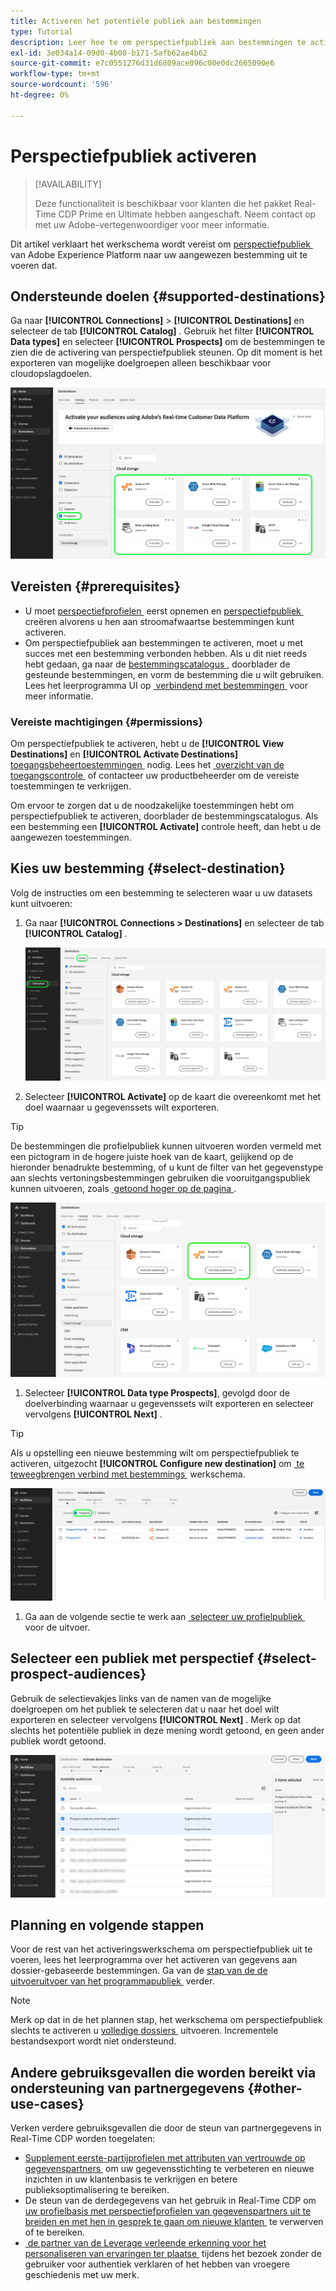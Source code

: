 ```yaml
---
title: Activeren het potentiële publiek aan bestemmingen
type: Tutorial
description: Leer hoe te om perspectiefpubliek aan bestemmingen te activeren
exl-id: 3e034a14-09d0-4b08-b171-5afb62ae4b62
source-git-commit: e7c0551276d31d6809ace096c00e0dc2665090e6
workflow-type: tm+mt
source-wordcount: '596'
ht-degree: 0%

---
```


# Perspectiefpubliek activeren

>[!AVAILABILITY]
>
>Deze functionaliteit is beschikbaar voor klanten die het pakket Real-Time CDP Prime en Ultimate hebben aangeschaft. Neem contact op met uw Adobe-vertegenwoordiger voor meer informatie.

Dit artikel verklaart het werkschema wordt vereist om [&#x200B; perspectiefpubliek &#x200B;](/help/segmentation/types/prospect-audiences.md) van Adobe Experience Platform naar uw aangewezen bestemming uit te voeren dat.

## Ondersteunde doelen {#supported-destinations}

Ga naar **[!UICONTROL Connections]** > **[!UICONTROL Destinations]** en selecteer de tab **[!UICONTROL Catalog]** . Gebruik het filter **[!UICONTROL Data types]** en selecteer **[!UICONTROL Prospects]** om de bestemmingen te zien die de activering van perspectiefpubliek steunen. Op dit moment is het exporteren van mogelijke doelgroepen alleen beschikbaar voor cloudopslagdoelen.

![&#x200B; Doelen die vooruitgangspubliek steunen.](/help/destinations/assets/ui/activate-prospect-audiences/data-types-filter.png)

## Vereisten {#prerequisites}

* U moet [&#x200B; perspectiefprofielen &#x200B;](/help/profile/ui/prospect-profile.md) eerst opnemen en [&#x200B; perspectiefpubliek &#x200B;](/help/segmentation/types/prospect-audiences.md) creëren alvorens u hen aan stroomafwaartse bestemmingen kunt activeren.
* Om perspectiefpubliek aan bestemmingen te activeren, moet u met succes met een bestemming verbonden hebben. Als u dit niet reeds hebt gedaan, ga naar de [&#x200B; bestemmingscatalogus &#x200B;](../catalog/overview.md), doorblader de gesteunde bestemmingen, en vorm de bestemming die u wilt gebruiken. Lees het leerprogramma UI op [&#x200B; verbindend met bestemmingen &#x200B;](./connect-destination.md) voor meer informatie.

### Vereiste machtigingen {#permissions}

Om perspectiefpubliek te activeren, hebt u de **[!UICONTROL View Destinations]** en **[!UICONTROL Activate Destinations]** [&#x200B; toegangsbeheertoestemmingen &#x200B;](/help/access-control/home.md#permissions) nodig. Lees het [&#x200B; overzicht van de toegangscontrole &#x200B;](/help/access-control/ui/overview.md) of contacteer uw productbeheerder om de vereiste toestemmingen te verkrijgen.

Om ervoor te zorgen dat u de noodzakelijke toestemmingen hebt om perspectiefpubliek te activeren, doorblader de bestemmingscatalogus. Als een bestemming een **[!UICONTROL Activate]** controle heeft, dan hebt u de aangewezen toestemmingen.

## Kies uw bestemming {#select-destination}

Volg de instructies om een bestemming te selecteren waar u uw datasets kunt uitvoeren:

1. Ga naar **[!UICONTROL Connections > Destinations]** en selecteer de tab **[!UICONTROL Catalog]** .

   ![&#x200B; de cataloguslusje van de Bestemming met benadrukte controle van de Catalogus.](/help/destinations/assets/ui/export-datasets/catalog-tab.png)

2. Selecteer **[!UICONTROL Activate]** op de kaart die overeenkomt met het doel waarnaar u gegevenssets wilt exporteren.

>[!TIP]
>
>De bestemmingen die profielpubliek kunnen uitvoeren worden vermeld met een pictogram in de hogere juiste hoek van de kaart, gelijkend op de hieronder benadrukte bestemming, of u kunt de filter van het gegevenstype aan slechts vertoningsbestemmingen gebruiken die vooruitgangspubliek kunnen uitvoeren, zoals [&#x200B; getoond hoger op de pagina &#x200B;](#supported-destinations).

![&#x200B; de bestemmingspagina van Amazon S3 die benadrukte profielpubliek kan uitvoeren.](/help/destinations/assets/ui/activate-prospect-audiences/amazon-s3-icon-activate-prospect-audiences.png)

1. Selecteer **[!UICONTROL Data type Prospects]**, gevolgd door de doelverbinding waarnaar u gegevenssets wilt exporteren en selecteer vervolgens **[!UICONTROL Next]** .

>[!TIP]
> 
>Als u opstelling een nieuwe bestemming wilt om perspectiefpubliek te activeren, uitgezocht **[!UICONTROL Configure new destination]** om [&#x200B; te teweegbrengen verbind met bestemmings &#x200B;](/help/destinations/ui/connect-destination.md) werkschema.

![&#x200B; benadrukte het activeringswerkschema van de Bestemming met de controle van Vooruitzichten.](/help/destinations/assets/ui/activate-prospect-audiences/activate-prospects-highlighted.png)

1. Ga aan de volgende sectie te werk aan [&#x200B; selecteer uw profielpubliek &#x200B;](#select-profile-audiences) voor de uitvoer.

## Selecteer een publiek met perspectief {#select-prospect-audiences}

Gebruik de selectievakjes links van de namen van de mogelijke doelgroepen om het publiek te selecteren dat u naar het doel wilt exporteren en selecteer vervolgens **[!UICONTROL Next]** . Merk op dat slechts het potentiële publiek in deze mening wordt getoond, en geen ander publiek wordt getoond.

![&#x200B; de uitvoerwerkschema tonen van de Dataset die de Uitgezochte publieksstap tonen waar u kunt selecteren welk vooruitgangspubliek om uit te voeren.](/help/destinations/assets/ui/activate-prospect-audiences/select-prospect-audiences.png)

## Planning en volgende stappen

Voor de rest van het activeringswerkschema om perspectiefpubliek uit te voeren, lees het leerprogramma over het activeren van gegevens aan dossier-gebaseerde bestemmingen. Ga van de [&#x200B; stap van de de uitvoeruitvoer van het programmapubliek &#x200B;](/help/destinations/ui/activate-batch-profile-destinations.md#scheduling) verder.

>[!NOTE]
>
>Merk op dat in de het plannen stap, het werkschema om perspectiefpubliek slechts te activeren u [&#x200B; volledige dossiers &#x200B;](/help/destinations/ui/activate-batch-profile-destinations.md#export-full-files) uitvoeren. Incrementele bestandsexport wordt niet ondersteund.

<!--

Note that we will need to add links to other destination types here as more destinations become supported 

-->

## Andere gebruiksgevallen die worden bereikt via ondersteuning van partnergegevens {#other-use-cases}

Verken verdere gebruiksgevallen die door de steun van partnergegevens in Real-Time CDP worden toegelaten:

* [&#x200B; Supplement eerste-partijprofielen met attributen van vertrouwde op gegevenspartners &#x200B;](/help/rtcdp/partner-data/supplement-first-party-profiles.md) om uw gegevensstichting te verbeteren en nieuwe inzichten in uw klantenbasis te verkrijgen en betere publieksoptimalisering te bereiken.
* De steun van de derdegegevens van het gebruik in Real-Time CDP om [&#x200B; uw profielbasis met perspectiefprofielen van gegevenspartners uit te breiden en met hen in gesprek te gaan om nieuwe klanten &#x200B;](/help/rtcdp/partner-data/prospecting.md) te verwerven of te bereiken.
* [&#x200B; de partner van de Leverage verleende erkenning voor het personaliseren van ervaringen ter plaatse &#x200B;](/help/rtcdp/partner-data/onsite-personalization.md) tijdens het bezoek zonder de gebruiker voor authentiek verklaren of het hebben van vroegere geschiedenis met uw merk.

